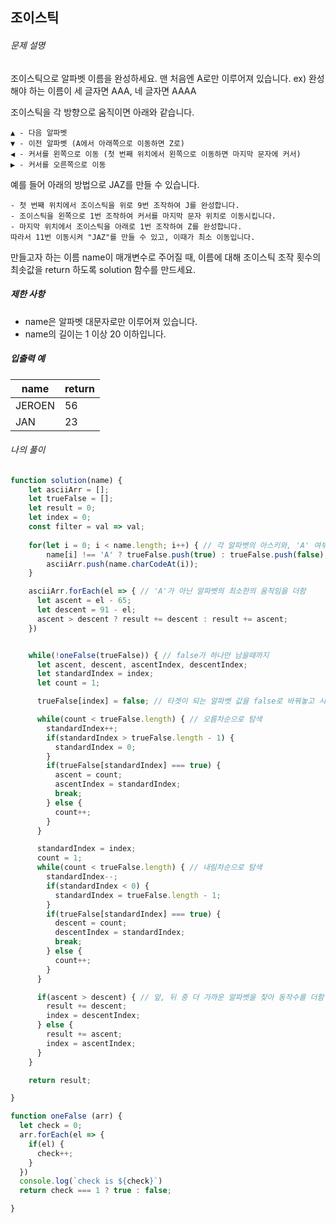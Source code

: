 ## 조이스틱



###### 문제 설명

조이스틱으로 알파벳 이름을 완성하세요. 맨 처음엔 A로만 이루어져 있습니다.
ex) 완성해야 하는 이름이 세 글자면 AAA, 네 글자면 AAAA

조이스틱을 각 방향으로 움직이면 아래와 같습니다.

```
▲ - 다음 알파벳
▼ - 이전 알파벳 (A에서 아래쪽으로 이동하면 Z로)
◀ - 커서를 왼쪽으로 이동 (첫 번째 위치에서 왼쪽으로 이동하면 마지막 문자에 커서)
▶ - 커서를 오른쪽으로 이동
```

예를 들어 아래의 방법으로 JAZ를 만들 수 있습니다.

```
- 첫 번째 위치에서 조이스틱을 위로 9번 조작하여 J를 완성합니다.
- 조이스틱을 왼쪽으로 1번 조작하여 커서를 마지막 문자 위치로 이동시킵니다.
- 마지막 위치에서 조이스틱을 아래로 1번 조작하여 Z를 완성합니다.
따라서 11번 이동시켜 "JAZ"를 만들 수 있고, 이때가 최소 이동입니다.
```

만들고자 하는 이름 name이 매개변수로 주어질 때, 이름에 대해 조이스틱 조작 횟수의 최솟값을 return 하도록 solution 함수를 만드세요.

##### 제한 사항

- name은 알파벳 대문자로만 이루어져 있습니다.
- name의 길이는 1 이상 20 이하입니다.

##### 입출력 예

| name   | return |
| ------ | ------ |
| JEROEN | 56     |
| JAN    | 23     |





###### 나의 풀이

```javascript
function solution(name) {
    let asciiArr = [];
    let trueFalse = [];
    let result = 0;
    let index = 0;
    const filter = val => val;
    
    for(let i = 0; i < name.length; i++) { // 각 알파벳의 아스키와, 'A' 여부를 필터링한 두 개의 arr를 만듦
        name[i] !== 'A' ? trueFalse.push(true) : trueFalse.push(false);
        asciiArr.push(name.charCodeAt(i));
    }

    asciiArr.forEach(el => { // 'A'가 아닌 알파벳의 최소한의 움직임을 더함
      let ascent = el - 65;
      let descent = 91 - el;
      ascent > descent ? result += descent : result += ascent;
    })


    while(!oneFalse(trueFalse)) { // false가 하나만 남을때까지
      let ascent, descent, ascentIndex, descentIndex;
      let standardIndex = index;
      let count = 1;

      trueFalse[index] = false; // 타겟이 되는 알파벳 값을 false로 바꿔놓고 시작한다.

      while(count < trueFalse.length) { // 오름차순으로 탐색
        standardIndex++;
        if(standardIndex > trueFalse.length - 1) {
          standardIndex = 0;
        }
        if(trueFalse[standardIndex] === true) {
          ascent = count;
          ascentIndex = standardIndex;
          break;
        } else {
          count++;
        }
      }

      standardIndex = index;
      count = 1;
      while(count < trueFalse.length) { // 내림차순으로 탐색
        standardIndex--;
        if(standardIndex < 0) {
          standardIndex = trueFalse.length - 1;
        }
        if(trueFalse[standardIndex] === true) {
          descent = count;
          descentIndex = standardIndex;
          break;
        } else {
          count++;
        }
      }

      if(ascent > descent) { // 앞, 뒤 중 더 가까운 알파벳을 찾아 동작수를 더함
        result += descent;
        index = descentIndex;
      } else {
        result += ascent;
        index = ascentIndex;
      }
    }

    return result;

}

function oneFalse (arr) {
  let check = 0;
  arr.forEach(el => {
    if(el) {
      check++;
    }
  })
  console.log(`check is ${check}`)
  return check === 1 ? true : false;

}
```

